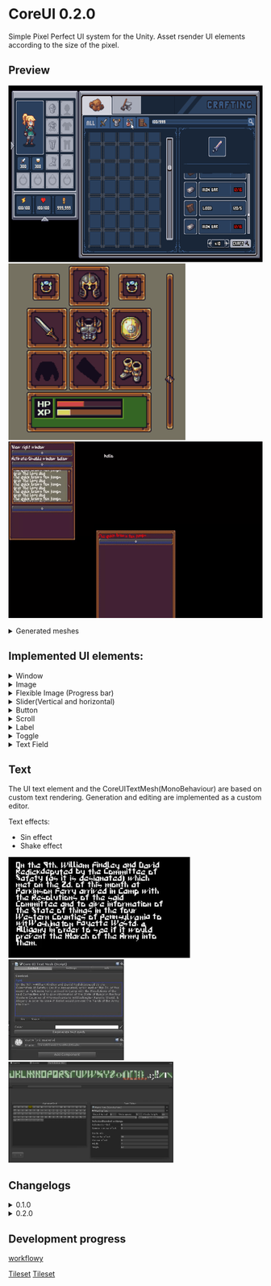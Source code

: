 # CoreUI 0.2.0
Simple Pixel Perfect UI system for the Unity. Asset rsender UI elements according to the size of the pixel.

## Preview
<p align="left">
  <img src="./Preview/Adventur.gif" Height="350"/> 
  <img src="./Preview/Result.png" Height="350"/>   
  <img src="./Preview/ResultGif.gif" Height="350"/>
  <details>
    <summary>Generated meshes</summary>
    <img src="./Preview/Mesh.gif" Height="350"/>
    <img src="./Preview/Raw.png" Height="350"/>
  </details>    
</p>

## Implemented UI elements:
<details>
  <summary>Window</summary>
  <img src="./Preview/Elements/Window.gif" Height="350"/>
</details>  
<details>
  <summary>Image</summary>
</details> 
<details>
  <summary>Flexible Image (Progress bar)</summary>
  <img src="./Preview/Elements/FlexibleImage.gif"/>
</details> 
<details>
  <summary>Slider(Vertical and horizontal)</summary>
  <img src="./Preview/Elements/ProgressBar.gif" Height="350"/>
</details> 
<details>
  <summary>Button</summary>
  <img src="./Preview/Elements/Button.gif" Height="350"/>
</details> 
<details>
  <summary>Scroll</summary>
  <img src="./Preview/Elements/Scroll.gif" Height="350"/>
</details> 
<details>
  <summary>Label</summary>
  <img src="./Preview/Elements/Label.gif" Height="350"/>
</details> 
<details>
  <summary>Toggle</summary>
  <img src="./Preview/Elements/Toggle.gif" Height="350"/>
</details> 
<details>
  <summary>Text Field</summary>
  <img src="./Preview/Elements/TextField.gif" Height="350"/>
</details> 

## Text
The UI text element and the CoreUITextMesh(MonoBehaviour) are based on custom text rendering. Generation and editing are implemented as a custom editor.

Text effects:
- Sin effect
- Shake effect
<p align="left">
  <img src="./Preview/TextEffect.gif" Height="200"/>
  <img src="./Preview/TextMeshEditor.gif" Height="200"/>
  <img src="./Preview/FontEditor.png" Height="200"/>
</p>

## Changelogs
<details>
  <summary>0.1.0</summary>
  
  - Fix bug when start editor new font
  - Add rect visualisation for all chars in font editor window
  - Add symbols grid for font editor
  - Add main screen points achors to CameraHandler
  - Add Text property to CoreUIText
  - Show some symbols of text
  - CoreUITextMesh memory optimisation
  - Change GenerateMeshData in the TextMesh(text and color; only text)
  - Add updating of color in the presentation element
  - Add checking for duplication when add symbol
  - Exception when create label with empty string
  - Clear mesh in the UpdateMeshInfo
  - Notificate when scene doesn't have any camera with 'MainCamera' tag
  - Setting of execution order
  - Add Id property to button
  - Optimize text (TextMesh:32)
  - Super Space Beaver CoreUIContainer:150
  - Change Button trigger mechanic
  - Add resizing of FlexibleImage
  - Эффекты не работаю в UI, а только в textmesh
  - When change font content doesn't change
  - Autogeneration of font material
  - Connection material to font
  - Fix singleton
  - Problems when switch scene
  - Remove warnings
  - Fix active and enable (CoreUISimplePresentation 68)
  - Add info window of CoreUI(Version)
  - Bug if repository has none style
  - Create coreUI prefab
  - Check multiline text in scroll
  - Add automatic scroll
  - Font editor window exception when font not selected
</details> 
<details>
  <summary>0.2.0</summary>
  
  - Autoadding styles to repository
  - Styles Repository editor
  - Toggle
  - Update Unity
  - Add a event click releasing when use a click event in a control (prevent a clicking on two buttons on a same position)
  - Textbox
  - Focus
  - Keys navigation
  - Symbol entering
  - Cursor
  - 'Backspace' key
  - 'Delete' key
  - Mouse navigation
  - 'Enter' key
  - Background for touching (the area hides when you delete all symbols) 
  - Set slider start value to start position depends on orientation
  - Bugs
  - Scroll visibility error when in parent scroll
</details> 

## Development progress
[workflowy](https://workflowy.com/s/HwM7.cApHYq98eb)

[Tileset](http://pixeljoint.com/pixelart/73768.htm)
[Tileset](https://www.reddit.com/r/IndieGaming/comments/edxbgy/pixel_art_new_crafting_ui/)
